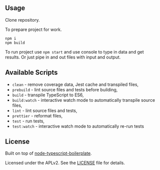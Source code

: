 ## Usage
Clone repository.

To prepare project for work.
```
npm i
npm build
```

To run project use `npm start` and use console to type in data and get results. Or just pipe in and out files with 
input and output.

## Available Scripts

- `clean` - remove coverage data, Jest cache and transpiled files,
- `prebuild` - lint source files and tests before building,
- `build` - transpile TypeScript to ES6,
- `build:watch` - interactive watch mode to automatically transpile source files,
- `lint` - lint source files and tests,
- `prettier` - reformat files,
- `test` - run tests,
- `test:watch` - interactive watch mode to automatically re-run tests

## License

Built on top of [node-typescript-boilerplate](https://github.com/jsynowiec/node-typescript-boilerplate).

Licensed under the APLv2. See the [LICENSE](https://github.com/jsynowiec/node-typescript-boilerplate/blob/main/LICENSE) file for details.
